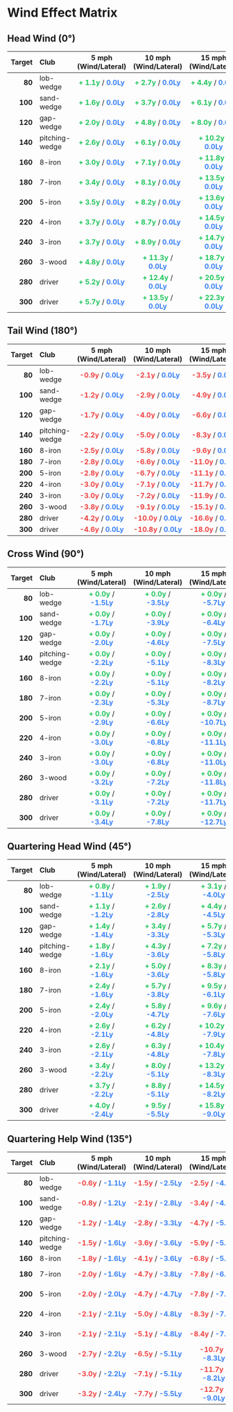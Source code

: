 # Wind Effect Matrix

## Head Wind (0°)

| Target | Club | 5 mph (Wind/Lateral) | 10 mph (Wind/Lateral) | 15 mph (Wind/Lateral) | 20 mph (Wind/Lateral) |
| ---: | :--- | :---: | :---: | :---: | :---: |
| **80** | lob-wedge | **<span style="color: #22c55e">+  1.1y</span>** / **<span style="color: #3b82f6"> 0.0Ly</span>** | **<span style="color: #22c55e">+  2.7y</span>** / **<span style="color: #3b82f6"> 0.0Ly</span>** | **<span style="color: #22c55e">+  4.4y</span>** / **<span style="color: #3b82f6"> 0.0Ly</span>** | **<span style="color: #22c55e">+  6.3y</span>** / **<span style="color: #3b82f6"> 0.0Ly</span>** |
| **100** | sand-wedge | **<span style="color: #22c55e">+  1.6y</span>** / **<span style="color: #3b82f6"> 0.0Ly</span>** | **<span style="color: #22c55e">+  3.7y</span>** / **<span style="color: #3b82f6"> 0.0Ly</span>** | **<span style="color: #22c55e">+  6.1y</span>** / **<span style="color: #3b82f6"> 0.0Ly</span>** | **<span style="color: #22c55e">+  8.8y</span>** / **<span style="color: #3b82f6"> 0.0Ly</span>** |
| **120** | gap-wedge | **<span style="color: #22c55e">+  2.0y</span>** / **<span style="color: #3b82f6"> 0.0Ly</span>** | **<span style="color: #22c55e">+  4.8y</span>** / **<span style="color: #3b82f6"> 0.0Ly</span>** | **<span style="color: #22c55e">+  8.0y</span>** / **<span style="color: #3b82f6"> 0.0Ly</span>** | **<span style="color: #22c55e">+ 11.5y</span>** / **<span style="color: #3b82f6"> 0.0Ly</span>** |
| **140** | pitching-wedge | **<span style="color: #22c55e">+  2.6y</span>** / **<span style="color: #3b82f6"> 0.0Ly</span>** | **<span style="color: #22c55e">+  6.1y</span>** / **<span style="color: #3b82f6"> 0.0Ly</span>** | **<span style="color: #22c55e">+ 10.2y</span>** / **<span style="color: #3b82f6"> 0.0Ly</span>** | **<span style="color: #22c55e">+ 14.6y</span>** / **<span style="color: #3b82f6"> 0.0Ly</span>** |
| **160** | 8-iron | **<span style="color: #22c55e">+  3.0y</span>** / **<span style="color: #3b82f6"> 0.0Ly</span>** | **<span style="color: #22c55e">+  7.1y</span>** / **<span style="color: #3b82f6"> 0.0Ly</span>** | **<span style="color: #22c55e">+ 11.8y</span>** / **<span style="color: #3b82f6"> 0.0Ly</span>** | **<span style="color: #22c55e">+ 16.9y</span>** / **<span style="color: #3b82f6"> 0.0Ly</span>** |
| **180** | 7-iron | **<span style="color: #22c55e">+  3.4y</span>** / **<span style="color: #3b82f6"> 0.0Ly</span>** | **<span style="color: #22c55e">+  8.1y</span>** / **<span style="color: #3b82f6"> 0.0Ly</span>** | **<span style="color: #22c55e">+ 13.5y</span>** / **<span style="color: #3b82f6"> 0.0Ly</span>** | **<span style="color: #22c55e">+ 19.3y</span>** / **<span style="color: #3b82f6"> 0.0Ly</span>** |
| **200** | 5-iron | **<span style="color: #22c55e">+  3.5y</span>** / **<span style="color: #3b82f6"> 0.0Ly</span>** | **<span style="color: #22c55e">+  8.2y</span>** / **<span style="color: #3b82f6"> 0.0Ly</span>** | **<span style="color: #22c55e">+ 13.6y</span>** / **<span style="color: #3b82f6"> 0.0Ly</span>** | **<span style="color: #22c55e">+ 19.5y</span>** / **<span style="color: #3b82f6"> 0.0Ly</span>** |
| **220** | 4-iron | **<span style="color: #22c55e">+  3.7y</span>** / **<span style="color: #3b82f6"> 0.0Ly</span>** | **<span style="color: #22c55e">+  8.7y</span>** / **<span style="color: #3b82f6"> 0.0Ly</span>** | **<span style="color: #22c55e">+ 14.5y</span>** / **<span style="color: #3b82f6"> 0.0Ly</span>** | **<span style="color: #22c55e">+ 20.7y</span>** / **<span style="color: #3b82f6"> 0.0Ly</span>** |
| **240** | 3-iron | **<span style="color: #22c55e">+  3.7y</span>** / **<span style="color: #3b82f6"> 0.0Ly</span>** | **<span style="color: #22c55e">+  8.9y</span>** / **<span style="color: #3b82f6"> 0.0Ly</span>** | **<span style="color: #22c55e">+ 14.7y</span>** / **<span style="color: #3b82f6"> 0.0Ly</span>** | **<span style="color: #22c55e">+ 21.0y</span>** / **<span style="color: #3b82f6"> 0.0Ly</span>** |
| **260** | 3-wood | **<span style="color: #22c55e">+  4.8y</span>** / **<span style="color: #3b82f6"> 0.0Ly</span>** | **<span style="color: #22c55e">+ 11.3y</span>** / **<span style="color: #3b82f6"> 0.0Ly</span>** | **<span style="color: #22c55e">+ 18.7y</span>** / **<span style="color: #3b82f6"> 0.0Ly</span>** | **<span style="color: #22c55e">+ 26.8y</span>** / **<span style="color: #3b82f6"> 0.0Ly</span>** |
| **280** | driver | **<span style="color: #22c55e">+  5.2y</span>** / **<span style="color: #3b82f6"> 0.0Ly</span>** | **<span style="color: #22c55e">+ 12.4y</span>** / **<span style="color: #3b82f6"> 0.0Ly</span>** | **<span style="color: #22c55e">+ 20.5y</span>** / **<span style="color: #3b82f6"> 0.0Ly</span>** | **<span style="color: #22c55e">+ 29.3y</span>** / **<span style="color: #3b82f6"> 0.0Ly</span>** |
| **300** | driver | **<span style="color: #22c55e">+  5.7y</span>** / **<span style="color: #3b82f6"> 0.0Ly</span>** | **<span style="color: #22c55e">+ 13.5y</span>** / **<span style="color: #3b82f6"> 0.0Ly</span>** | **<span style="color: #22c55e">+ 22.3y</span>** / **<span style="color: #3b82f6"> 0.0Ly</span>** | **<span style="color: #22c55e">+ 31.9y</span>** / **<span style="color: #3b82f6"> 0.0Ly</span>** |


## Tail Wind (180°)

| Target | Club | 5 mph (Wind/Lateral) | 10 mph (Wind/Lateral) | 15 mph (Wind/Lateral) | 20 mph (Wind/Lateral) |
| ---: | :--- | :---: | :---: | :---: | :---: |
| **80** | lob-wedge | **<span style="color: #ef4444"> -0.9y</span>** / **<span style="color: #3b82f6"> 0.0Ly</span>** | **<span style="color: #ef4444"> -2.1y</span>** / **<span style="color: #3b82f6"> 0.0Ly</span>** | **<span style="color: #ef4444"> -3.5y</span>** / **<span style="color: #3b82f6"> 0.0Ly</span>** | **<span style="color: #ef4444"> -5.0y</span>** / **<span style="color: #3b82f6"> 0.0Ly</span>** |
| **100** | sand-wedge | **<span style="color: #ef4444"> -1.2y</span>** / **<span style="color: #3b82f6"> 0.0Ly</span>** | **<span style="color: #ef4444"> -2.9y</span>** / **<span style="color: #3b82f6"> 0.0Ly</span>** | **<span style="color: #ef4444"> -4.9y</span>** / **<span style="color: #3b82f6"> 0.0Ly</span>** | **<span style="color: #ef4444"> -7.0y</span>** / **<span style="color: #3b82f6"> 0.0Ly</span>** |
| **120** | gap-wedge | **<span style="color: #ef4444"> -1.7y</span>** / **<span style="color: #3b82f6"> 0.0Ly</span>** | **<span style="color: #ef4444"> -4.0y</span>** / **<span style="color: #3b82f6"> 0.0Ly</span>** | **<span style="color: #ef4444"> -6.6y</span>** / **<span style="color: #3b82f6"> 0.0Ly</span>** | **<span style="color: #ef4444"> -9.4y</span>** / **<span style="color: #3b82f6"> 0.0Ly</span>** |
| **140** | pitching-wedge | **<span style="color: #ef4444"> -2.2y</span>** / **<span style="color: #3b82f6"> 0.0Ly</span>** | **<span style="color: #ef4444"> -5.0y</span>** / **<span style="color: #3b82f6"> 0.0Ly</span>** | **<span style="color: #ef4444"> -8.3y</span>** / **<span style="color: #3b82f6"> 0.0Ly</span>** | **<span style="color: #ef4444">-11.9y</span>** / **<span style="color: #3b82f6"> 0.0Ly</span>** |
| **160** | 8-iron | **<span style="color: #ef4444"> -2.5y</span>** / **<span style="color: #3b82f6"> 0.0Ly</span>** | **<span style="color: #ef4444"> -5.8y</span>** / **<span style="color: #3b82f6"> 0.0Ly</span>** | **<span style="color: #ef4444"> -9.6y</span>** / **<span style="color: #3b82f6"> 0.0Ly</span>** | **<span style="color: #ef4444">-13.7y</span>** / **<span style="color: #3b82f6"> 0.0Ly</span>** |
| **180** | 7-iron | **<span style="color: #ef4444"> -2.8y</span>** / **<span style="color: #3b82f6"> 0.0Ly</span>** | **<span style="color: #ef4444"> -6.6y</span>** / **<span style="color: #3b82f6"> 0.0Ly</span>** | **<span style="color: #ef4444">-11.0y</span>** / **<span style="color: #3b82f6"> 0.0Ly</span>** | **<span style="color: #ef4444">-15.7y</span>** / **<span style="color: #3b82f6"> 0.0Ly</span>** |
| **200** | 5-iron | **<span style="color: #ef4444"> -2.8y</span>** / **<span style="color: #3b82f6"> 0.0Ly</span>** | **<span style="color: #ef4444"> -6.7y</span>** / **<span style="color: #3b82f6"> 0.0Ly</span>** | **<span style="color: #ef4444">-11.1y</span>** / **<span style="color: #3b82f6"> 0.0Ly</span>** | **<span style="color: #ef4444">-15.8y</span>** / **<span style="color: #3b82f6"> 0.0Ly</span>** |
| **220** | 4-iron | **<span style="color: #ef4444"> -3.0y</span>** / **<span style="color: #3b82f6"> 0.0Ly</span>** | **<span style="color: #ef4444"> -7.1y</span>** / **<span style="color: #3b82f6"> 0.0Ly</span>** | **<span style="color: #ef4444">-11.7y</span>** / **<span style="color: #3b82f6"> 0.0Ly</span>** | **<span style="color: #ef4444">-16.8y</span>** / **<span style="color: #3b82f6"> 0.0Ly</span>** |
| **240** | 3-iron | **<span style="color: #ef4444"> -3.0y</span>** / **<span style="color: #3b82f6"> 0.0Ly</span>** | **<span style="color: #ef4444"> -7.2y</span>** / **<span style="color: #3b82f6"> 0.0Ly</span>** | **<span style="color: #ef4444">-11.9y</span>** / **<span style="color: #3b82f6"> 0.0Ly</span>** | **<span style="color: #ef4444">-17.0y</span>** / **<span style="color: #3b82f6"> 0.0Ly</span>** |
| **260** | 3-wood | **<span style="color: #ef4444"> -3.8y</span>** / **<span style="color: #3b82f6"> 0.0Ly</span>** | **<span style="color: #ef4444"> -9.1y</span>** / **<span style="color: #3b82f6"> 0.0Ly</span>** | **<span style="color: #ef4444">-15.1y</span>** / **<span style="color: #3b82f6"> 0.0Ly</span>** | **<span style="color: #ef4444">-21.7y</span>** / **<span style="color: #3b82f6"> 0.0Ly</span>** |
| **280** | driver | **<span style="color: #ef4444"> -4.2y</span>** / **<span style="color: #3b82f6"> 0.0Ly</span>** | **<span style="color: #ef4444">-10.0y</span>** / **<span style="color: #3b82f6"> 0.0Ly</span>** | **<span style="color: #ef4444">-16.6y</span>** / **<span style="color: #3b82f6"> 0.0Ly</span>** | **<span style="color: #ef4444">-23.7y</span>** / **<span style="color: #3b82f6"> 0.0Ly</span>** |
| **300** | driver | **<span style="color: #ef4444"> -4.6y</span>** / **<span style="color: #3b82f6"> 0.0Ly</span>** | **<span style="color: #ef4444">-10.8y</span>** / **<span style="color: #3b82f6"> 0.0Ly</span>** | **<span style="color: #ef4444">-18.0y</span>** / **<span style="color: #3b82f6"> 0.0Ly</span>** | **<span style="color: #ef4444">-25.8y</span>** / **<span style="color: #3b82f6"> 0.0Ly</span>** |


## Cross Wind (90°)

| Target | Club | 5 mph (Wind/Lateral) | 10 mph (Wind/Lateral) | 15 mph (Wind/Lateral) | 20 mph (Wind/Lateral) |
| ---: | :--- | :---: | :---: | :---: | :---: |
| **80** | lob-wedge | **<span style="color: #22c55e">+  0.0y</span>** / **<span style="color: #3b82f6">-1.5Ly</span>** | **<span style="color: #22c55e">+  0.0y</span>** / **<span style="color: #3b82f6">-3.5Ly</span>** | **<span style="color: #22c55e">+  0.0y</span>** / **<span style="color: #3b82f6">-5.7Ly</span>** | **<span style="color: #22c55e">+  0.0y</span>** / **<span style="color: #3b82f6">-8.1Ly</span>** |
| **100** | sand-wedge | **<span style="color: #22c55e">+  0.0y</span>** / **<span style="color: #3b82f6">-1.7Ly</span>** | **<span style="color: #22c55e">+  0.0y</span>** / **<span style="color: #3b82f6">-3.9Ly</span>** | **<span style="color: #22c55e">+  0.0y</span>** / **<span style="color: #3b82f6">-6.4Ly</span>** | **<span style="color: #22c55e">+  0.0y</span>** / **<span style="color: #3b82f6">-9.1Ly</span>** |
| **120** | gap-wedge | **<span style="color: #22c55e">+  0.0y</span>** / **<span style="color: #3b82f6">-2.0Ly</span>** | **<span style="color: #22c55e">+  0.0y</span>** / **<span style="color: #3b82f6">-4.6Ly</span>** | **<span style="color: #22c55e">+  0.0y</span>** / **<span style="color: #3b82f6">-7.5Ly</span>** | **<span style="color: #22c55e">+  0.0y</span>** / **<span style="color: #3b82f6">-10.6Ly</span>** |
| **140** | pitching-wedge | **<span style="color: #22c55e">+  0.0y</span>** / **<span style="color: #3b82f6">-2.2Ly</span>** | **<span style="color: #22c55e">+  0.0y</span>** / **<span style="color: #3b82f6">-5.1Ly</span>** | **<span style="color: #22c55e">+  0.0y</span>** / **<span style="color: #3b82f6">-8.3Ly</span>** | **<span style="color: #22c55e">+  0.0y</span>** / **<span style="color: #3b82f6">-11.7Ly</span>** |
| **160** | 8-iron | **<span style="color: #22c55e">+  0.0y</span>** / **<span style="color: #3b82f6">-2.2Ly</span>** | **<span style="color: #22c55e">+  0.0y</span>** / **<span style="color: #3b82f6">-5.1Ly</span>** | **<span style="color: #22c55e">+  0.0y</span>** / **<span style="color: #3b82f6">-8.2Ly</span>** | **<span style="color: #22c55e">+  0.0y</span>** / **<span style="color: #3b82f6">-11.6Ly</span>** |
| **180** | 7-iron | **<span style="color: #22c55e">+  0.0y</span>** / **<span style="color: #3b82f6">-2.3Ly</span>** | **<span style="color: #22c55e">+  0.0y</span>** / **<span style="color: #3b82f6">-5.3Ly</span>** | **<span style="color: #22c55e">+  0.0y</span>** / **<span style="color: #3b82f6">-8.7Ly</span>** | **<span style="color: #22c55e">+  0.0y</span>** / **<span style="color: #3b82f6">-12.2Ly</span>** |
| **200** | 5-iron | **<span style="color: #22c55e">+  0.0y</span>** / **<span style="color: #3b82f6">-2.9Ly</span>** | **<span style="color: #22c55e">+  0.0y</span>** / **<span style="color: #3b82f6">-6.6Ly</span>** | **<span style="color: #22c55e">+  0.0y</span>** / **<span style="color: #3b82f6">-10.7Ly</span>** | **<span style="color: #22c55e">+  0.0y</span>** / **<span style="color: #3b82f6">-15.2Ly</span>** |
| **220** | 4-iron | **<span style="color: #22c55e">+  0.0y</span>** / **<span style="color: #3b82f6">-3.0Ly</span>** | **<span style="color: #22c55e">+  0.0y</span>** / **<span style="color: #3b82f6">-6.8Ly</span>** | **<span style="color: #22c55e">+  0.0y</span>** / **<span style="color: #3b82f6">-11.1Ly</span>** | **<span style="color: #22c55e">+  0.0y</span>** / **<span style="color: #3b82f6">-15.7Ly</span>** |
| **240** | 3-iron | **<span style="color: #22c55e">+  0.0y</span>** / **<span style="color: #3b82f6">-3.0Ly</span>** | **<span style="color: #22c55e">+  0.0y</span>** / **<span style="color: #3b82f6">-6.8Ly</span>** | **<span style="color: #22c55e">+  0.0y</span>** / **<span style="color: #3b82f6">-11.0Ly</span>** | **<span style="color: #22c55e">+  0.0y</span>** / **<span style="color: #3b82f6">-15.6Ly</span>** |
| **260** | 3-wood | **<span style="color: #22c55e">+  0.0y</span>** / **<span style="color: #3b82f6">-3.2Ly</span>** | **<span style="color: #22c55e">+  0.0y</span>** / **<span style="color: #3b82f6">-7.2Ly</span>** | **<span style="color: #22c55e">+  0.0y</span>** / **<span style="color: #3b82f6">-11.8Ly</span>** | **<span style="color: #22c55e">+  0.0y</span>** / **<span style="color: #3b82f6">-16.6Ly</span>** |
| **280** | driver | **<span style="color: #22c55e">+  0.0y</span>** / **<span style="color: #3b82f6">-3.1Ly</span>** | **<span style="color: #22c55e">+  0.0y</span>** / **<span style="color: #3b82f6">-7.2Ly</span>** | **<span style="color: #22c55e">+  0.0y</span>** / **<span style="color: #3b82f6">-11.7Ly</span>** | **<span style="color: #22c55e">+  0.0y</span>** / **<span style="color: #3b82f6">-16.5Ly</span>** |
| **300** | driver | **<span style="color: #22c55e">+  0.0y</span>** / **<span style="color: #3b82f6">-3.4Ly</span>** | **<span style="color: #22c55e">+  0.0y</span>** / **<span style="color: #3b82f6">-7.8Ly</span>** | **<span style="color: #22c55e">+  0.0y</span>** / **<span style="color: #3b82f6">-12.7Ly</span>** | **<span style="color: #22c55e">+  0.0y</span>** / **<span style="color: #3b82f6">-17.9Ly</span>** |


## Quartering Head Wind (45°)

| Target | Club | 5 mph (Wind/Lateral) | 10 mph (Wind/Lateral) | 15 mph (Wind/Lateral) | 20 mph (Wind/Lateral) |
| ---: | :--- | :---: | :---: | :---: | :---: |
| **80** | lob-wedge | **<span style="color: #22c55e">+  0.8y</span>** / **<span style="color: #3b82f6">-1.1Ly</span>** | **<span style="color: #22c55e">+  1.9y</span>** / **<span style="color: #3b82f6">-2.5Ly</span>** | **<span style="color: #22c55e">+  3.1y</span>** / **<span style="color: #3b82f6">-4.0Ly</span>** | **<span style="color: #22c55e">+  4.4y</span>** / **<span style="color: #3b82f6">-5.7Ly</span>** |
| **100** | sand-wedge | **<span style="color: #22c55e">+  1.1y</span>** / **<span style="color: #3b82f6">-1.2Ly</span>** | **<span style="color: #22c55e">+  2.6y</span>** / **<span style="color: #3b82f6">-2.8Ly</span>** | **<span style="color: #22c55e">+  4.4y</span>** / **<span style="color: #3b82f6">-4.5Ly</span>** | **<span style="color: #22c55e">+  6.2y</span>** / **<span style="color: #3b82f6">-6.4Ly</span>** |
| **120** | gap-wedge | **<span style="color: #22c55e">+  1.4y</span>** / **<span style="color: #3b82f6">-1.4Ly</span>** | **<span style="color: #22c55e">+  3.4y</span>** / **<span style="color: #3b82f6">-3.3Ly</span>** | **<span style="color: #22c55e">+  5.7y</span>** / **<span style="color: #3b82f6">-5.3Ly</span>** | **<span style="color: #22c55e">+  8.1y</span>** / **<span style="color: #3b82f6">-7.5Ly</span>** |
| **140** | pitching-wedge | **<span style="color: #22c55e">+  1.8y</span>** / **<span style="color: #3b82f6">-1.6Ly</span>** | **<span style="color: #22c55e">+  4.3y</span>** / **<span style="color: #3b82f6">-3.6Ly</span>** | **<span style="color: #22c55e">+  7.2y</span>** / **<span style="color: #3b82f6">-5.8Ly</span>** | **<span style="color: #22c55e">+ 10.3y</span>** / **<span style="color: #3b82f6">-8.3Ly</span>** |
| **160** | 8-iron | **<span style="color: #22c55e">+  2.1y</span>** / **<span style="color: #3b82f6">-1.6Ly</span>** | **<span style="color: #22c55e">+  5.0y</span>** / **<span style="color: #3b82f6">-3.6Ly</span>** | **<span style="color: #22c55e">+  8.3y</span>** / **<span style="color: #3b82f6">-5.8Ly</span>** | **<span style="color: #22c55e">+ 11.9y</span>** / **<span style="color: #3b82f6">-8.2Ly</span>** |
| **180** | 7-iron | **<span style="color: #22c55e">+  2.4y</span>** / **<span style="color: #3b82f6">-1.6Ly</span>** | **<span style="color: #22c55e">+  5.7y</span>** / **<span style="color: #3b82f6">-3.8Ly</span>** | **<span style="color: #22c55e">+  9.5y</span>** / **<span style="color: #3b82f6">-6.1Ly</span>** | **<span style="color: #22c55e">+ 13.6y</span>** / **<span style="color: #3b82f6">-8.6Ly</span>** |
| **200** | 5-iron | **<span style="color: #22c55e">+  2.4y</span>** / **<span style="color: #3b82f6">-2.0Ly</span>** | **<span style="color: #22c55e">+  5.8y</span>** / **<span style="color: #3b82f6">-4.7Ly</span>** | **<span style="color: #22c55e">+  9.6y</span>** / **<span style="color: #3b82f6">-7.6Ly</span>** | **<span style="color: #22c55e">+ 13.8y</span>** / **<span style="color: #3b82f6">-10.7Ly</span>** |
| **220** | 4-iron | **<span style="color: #22c55e">+  2.6y</span>** / **<span style="color: #3b82f6">-2.1Ly</span>** | **<span style="color: #22c55e">+  6.2y</span>** / **<span style="color: #3b82f6">-4.8Ly</span>** | **<span style="color: #22c55e">+ 10.2y</span>** / **<span style="color: #3b82f6">-7.9Ly</span>** | **<span style="color: #22c55e">+ 14.6y</span>** / **<span style="color: #3b82f6">-11.1Ly</span>** |
| **240** | 3-iron | **<span style="color: #22c55e">+  2.6y</span>** / **<span style="color: #3b82f6">-2.1Ly</span>** | **<span style="color: #22c55e">+  6.3y</span>** / **<span style="color: #3b82f6">-4.8Ly</span>** | **<span style="color: #22c55e">+ 10.4y</span>** / **<span style="color: #3b82f6">-7.8Ly</span>** | **<span style="color: #22c55e">+ 14.9y</span>** / **<span style="color: #3b82f6">-11.0Ly</span>** |
| **260** | 3-wood | **<span style="color: #22c55e">+  3.4y</span>** / **<span style="color: #3b82f6">-2.2Ly</span>** | **<span style="color: #22c55e">+  8.0y</span>** / **<span style="color: #3b82f6">-5.1Ly</span>** | **<span style="color: #22c55e">+ 13.2y</span>** / **<span style="color: #3b82f6">-8.3Ly</span>** | **<span style="color: #22c55e">+ 18.9y</span>** / **<span style="color: #3b82f6">-11.8Ly</span>** |
| **280** | driver | **<span style="color: #22c55e">+  3.7y</span>** / **<span style="color: #3b82f6">-2.2Ly</span>** | **<span style="color: #22c55e">+  8.8y</span>** / **<span style="color: #3b82f6">-5.1Ly</span>** | **<span style="color: #22c55e">+ 14.5y</span>** / **<span style="color: #3b82f6">-8.2Ly</span>** | **<span style="color: #22c55e">+ 20.7y</span>** / **<span style="color: #3b82f6">-11.6Ly</span>** |
| **300** | driver | **<span style="color: #22c55e">+  4.0y</span>** / **<span style="color: #3b82f6">-2.4Ly</span>** | **<span style="color: #22c55e">+  9.5y</span>** / **<span style="color: #3b82f6">-5.5Ly</span>** | **<span style="color: #22c55e">+ 15.8y</span>** / **<span style="color: #3b82f6">-9.0Ly</span>** | **<span style="color: #22c55e">+ 22.5y</span>** / **<span style="color: #3b82f6">-12.6Ly</span>** |


## Quartering Help Wind (135°)

| Target | Club | 5 mph (Wind/Lateral) | 10 mph (Wind/Lateral) | 15 mph (Wind/Lateral) | 20 mph (Wind/Lateral) |
| ---: | :--- | :---: | :---: | :---: | :---: |
| **80** | lob-wedge | **<span style="color: #ef4444"> -0.6y</span>** / **<span style="color: #3b82f6">-1.1Ly</span>** | **<span style="color: #ef4444"> -1.5y</span>** / **<span style="color: #3b82f6">-2.5Ly</span>** | **<span style="color: #ef4444"> -2.5y</span>** / **<span style="color: #3b82f6">-4.0Ly</span>** | **<span style="color: #ef4444"> -3.5y</span>** / **<span style="color: #3b82f6">-5.7Ly</span>** |
| **100** | sand-wedge | **<span style="color: #ef4444"> -0.8y</span>** / **<span style="color: #3b82f6">-1.2Ly</span>** | **<span style="color: #ef4444"> -2.1y</span>** / **<span style="color: #3b82f6">-2.8Ly</span>** | **<span style="color: #ef4444"> -3.4y</span>** / **<span style="color: #3b82f6">-4.5Ly</span>** | **<span style="color: #ef4444"> -5.0y</span>** / **<span style="color: #3b82f6">-6.4Ly</span>** |
| **120** | gap-wedge | **<span style="color: #ef4444"> -1.2y</span>** / **<span style="color: #3b82f6">-1.4Ly</span>** | **<span style="color: #ef4444"> -2.8y</span>** / **<span style="color: #3b82f6">-3.3Ly</span>** | **<span style="color: #ef4444"> -4.7y</span>** / **<span style="color: #3b82f6">-5.3Ly</span>** | **<span style="color: #ef4444"> -6.7y</span>** / **<span style="color: #3b82f6">-7.5Ly</span>** |
| **140** | pitching-wedge | **<span style="color: #ef4444"> -1.5y</span>** / **<span style="color: #3b82f6">-1.6Ly</span>** | **<span style="color: #ef4444"> -3.6y</span>** / **<span style="color: #3b82f6">-3.6Ly</span>** | **<span style="color: #ef4444"> -5.9y</span>** / **<span style="color: #3b82f6">-5.8Ly</span>** | **<span style="color: #ef4444"> -8.4y</span>** / **<span style="color: #3b82f6">-8.3Ly</span>** |
| **160** | 8-iron | **<span style="color: #ef4444"> -1.8y</span>** / **<span style="color: #3b82f6">-1.6Ly</span>** | **<span style="color: #ef4444"> -4.1y</span>** / **<span style="color: #3b82f6">-3.6Ly</span>** | **<span style="color: #ef4444"> -6.8y</span>** / **<span style="color: #3b82f6">-5.8Ly</span>** | **<span style="color: #ef4444"> -9.7y</span>** / **<span style="color: #3b82f6">-8.2Ly</span>** |
| **180** | 7-iron | **<span style="color: #ef4444"> -2.0y</span>** / **<span style="color: #3b82f6">-1.6Ly</span>** | **<span style="color: #ef4444"> -4.7y</span>** / **<span style="color: #3b82f6">-3.8Ly</span>** | **<span style="color: #ef4444"> -7.8y</span>** / **<span style="color: #3b82f6">-6.1Ly</span>** | **<span style="color: #ef4444">-11.1y</span>** / **<span style="color: #3b82f6">-8.6Ly</span>** |
| **200** | 5-iron | **<span style="color: #ef4444"> -2.0y</span>** / **<span style="color: #3b82f6">-2.0Ly</span>** | **<span style="color: #ef4444"> -4.7y</span>** / **<span style="color: #3b82f6">-4.7Ly</span>** | **<span style="color: #ef4444"> -7.8y</span>** / **<span style="color: #3b82f6">-7.6Ly</span>** | **<span style="color: #ef4444">-11.2y</span>** / **<span style="color: #3b82f6">-10.7Ly</span>** |
| **220** | 4-iron | **<span style="color: #ef4444"> -2.1y</span>** / **<span style="color: #3b82f6">-2.1Ly</span>** | **<span style="color: #ef4444"> -5.0y</span>** / **<span style="color: #3b82f6">-4.8Ly</span>** | **<span style="color: #ef4444"> -8.3y</span>** / **<span style="color: #3b82f6">-7.9Ly</span>** | **<span style="color: #ef4444">-11.9y</span>** / **<span style="color: #3b82f6">-11.1Ly</span>** |
| **240** | 3-iron | **<span style="color: #ef4444"> -2.1y</span>** / **<span style="color: #3b82f6">-2.1Ly</span>** | **<span style="color: #ef4444"> -5.1y</span>** / **<span style="color: #3b82f6">-4.8Ly</span>** | **<span style="color: #ef4444"> -8.4y</span>** / **<span style="color: #3b82f6">-7.8Ly</span>** | **<span style="color: #ef4444">-12.0y</span>** / **<span style="color: #3b82f6">-11.0Ly</span>** |
| **260** | 3-wood | **<span style="color: #ef4444"> -2.7y</span>** / **<span style="color: #3b82f6">-2.2Ly</span>** | **<span style="color: #ef4444"> -6.5y</span>** / **<span style="color: #3b82f6">-5.1Ly</span>** | **<span style="color: #ef4444">-10.7y</span>** / **<span style="color: #3b82f6">-8.3Ly</span>** | **<span style="color: #ef4444">-15.3y</span>** / **<span style="color: #3b82f6">-11.8Ly</span>** |
| **280** | driver | **<span style="color: #ef4444"> -3.0y</span>** / **<span style="color: #3b82f6">-2.2Ly</span>** | **<span style="color: #ef4444"> -7.1y</span>** / **<span style="color: #3b82f6">-5.1Ly</span>** | **<span style="color: #ef4444">-11.7y</span>** / **<span style="color: #3b82f6">-8.2Ly</span>** | **<span style="color: #ef4444">-16.8y</span>** / **<span style="color: #3b82f6">-11.6Ly</span>** |
| **300** | driver | **<span style="color: #ef4444"> -3.2y</span>** / **<span style="color: #3b82f6">-2.4Ly</span>** | **<span style="color: #ef4444"> -7.7y</span>** / **<span style="color: #3b82f6">-5.5Ly</span>** | **<span style="color: #ef4444">-12.7y</span>** / **<span style="color: #3b82f6">-9.0Ly</span>** | **<span style="color: #ef4444">-18.2y</span>** / **<span style="color: #3b82f6">-12.6Ly</span>** |


